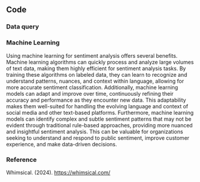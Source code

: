 ## Code

### Data query
#### 


### Machine Learning
Using machine learning for sentiment analysis offers several benefits. Machine learning algorithms can quickly process and analyze large volumes of text data, making them highly efficient for sentiment analysis tasks. By training these algorithms on labeled data, they can learn to recognize and understand patterns, nuances, and context within language, allowing for more accurate sentiment classification. Additionally, machine learning models can adapt and improve over time, continuously refining their accuracy and performance as they encounter new data. This adaptability makes them well-suited for handling the evolving language and context of social media and other text-based platforms. Furthermore, machine learning models can identify complex and subtle sentiment patterns that may not be evident through traditional rule-based approaches, providing more nuanced and insightful sentiment analysis. This can be valuable for organizations seeking to understand and respond to public sentiment, improve customer experience, and make data-driven decisions.

### Reference
Whimsical. (2024). https://whimsical.com/
